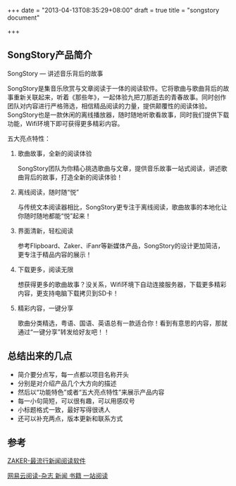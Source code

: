 +++
date = "2013-04-13T08:35:29+08:00"
draft = true
title = "songstory document"

+++



## SongStory产品简介

SongStory — 讲述音乐背后的故事

SongStory是集音乐欣赏与文章阅读于一体的阅读软件。它将歌曲与歌曲背后的故事重新关联起来，听着《那些年》，一起体验九把刀那逝去的青春故事。同时创作团队对内容进行严格筛选，相信精品阅读的力量，提供颠覆性的阅读体验。
SongStory也是一款休闲的离线播放器，随时随地听歌看故事，同时我们提供下载功能，Wifi环境下即可获得更多精彩内容。

五大亮点特性：

1. 歌曲故事，全新的阅读体验

    SongStory团队为你精心挑选歌曲与文章，提供音乐故事一站式阅读，讲述歌曲背后的故事，打造全新的阅读体验！

2. 离线阅读，随时随“悦”

    与传统文本阅读器相比，SongStory更专注于离线阅读，歌曲故事的本地化让你随时随地都能“悦”起来！

3. 界面清新，轻松阅读

    参考Flipboard、Zaker、iFanr等新媒体产品，SongStory的设计更加简洁，更专注于精品内容的展示！

4. 下载更多，阅读无限

    想获得更多的歌曲故事？没关系，Wifi环境下自动连接服务器，下载更多精彩内容，更支持电脑下载拷贝到SD卡！

5. 精彩内容，一键分享

    歌曲分类精选，粤语、国语、英语总有一款适合你！看到有意思的内容，那就通过“一键分享”转发给好友吧！！

## 总结出来的几点

* 简介要分点写，每一点都以项目名称开头
* 分别是对介绍产品几个大方向的描述
* 然后以“功能特色”或者“五大亮点特性”来展示产品内容
* 每一小句简短，可以很有趣，可以用感叹号
* 小标题格式一致，最好写得很诱人
* 还可以补充两点，版本更新和联系方式

## 参考

[ZAKER-最流行新闻阅读软件](https://play.google.com/store/apps/details?id=com.myzaker.ZAKER_Phone&hl=en)

[网易云阅读-杂志 新闻 书籍 一站阅读](https://play.google.com/store/apps/details?id=com.netease.pris&feature=search_result)